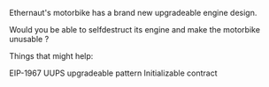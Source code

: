 Ethernaut's motorbike has a brand new upgradeable engine design.

Would you be able to selfdestruct its engine and make the motorbike unusable ?

Things that might help:

EIP-1967
UUPS upgradeable pattern
Initializable contract
